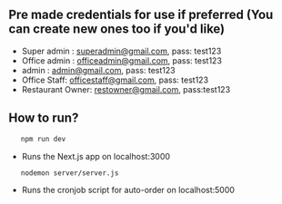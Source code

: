 
## Pre made credentials for use if preferred (You can create new ones too if you'd like)
  - Super admin : superadmin@gmail.com, pass: test123
  - Office admin : officeadmin@gmail.com, pass: test123
  - admin : admin@gmail.com, pass: test123
  - Office Staff: officestaff@gmail.com, pass: test123
  - Restaurant Owner: restowner@gmail.com, pass:test123

## How to run?

```bash
   npm run dev
```
 - Runs the Next.js app on localhost:3000

```bash
   nodemon server/server.js
```
 - Runs the cronjob script for auto-order on localhost:5000
